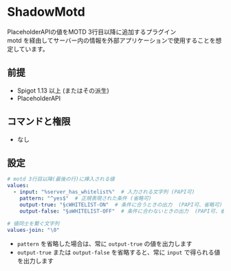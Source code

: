 # ShadowMotd
PlaceholderAPIの値をMOTD 3行目以降に追加するプラグイン<br>
motd を経由してサーバー内の情報を外部アプリケーションで使用することを想定しています。


## 前提
- Spigot 1.13 以上 (またはその派生)
- PlaceholderAPI

## コマンドと権限
- なし

## 設定
```yml
# motd 3行目以降(最後の行)に挿入される値
values:
  - input: "%server_has_whitelist%"  # 入力される文字列 (PAPI可)
    pattern: "^yes$"  # 正規表現された条件 (省略可)
    output-true: "§cWHITELIST-ON"  # 条件に合うときの出力  (PAPI可、省略可)
    output-false: "§aWHITELIST-OFF"  # 条件に合わないときの出力  (PAPI可、省略可)

# 値同士を繋ぐ文字列
values-join: "\0"
```

- `pattern` を省略した場合は、常に `output-true` の値を出力します
- `output-true` または `output-false` を省略すると、常に `input` で得られる値を出力します
